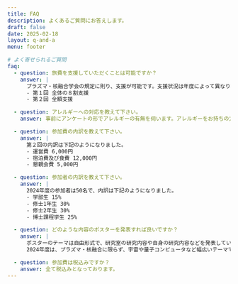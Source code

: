```yaml
---
title: FAQ
description: よくあるご質問にお答えします。
draft: false
date: 2025-02-18
layout: q-and-a
menu: footer

# よく寄せられるご質問
faq:
  - question: 旅費を支援していただくことは可能ですか？
    answer: |
      プラズマ・核融合学会の規定に則り、支援が可能です。支援状況は年度によって異なります。支給実績は下記のようになっております。
      - 第１回 全体の８割支援
      - 第２回 全額支援

  - question: アレルギーへの対応を教えて下さい。
    answer: 事前にアンケートの形でアレルギーの有無を伺います。アレルギーをお持ちの方は、食事の際に別メニューとなります。

  - question: 参加費の内訳を教えて下さい。
    answer: |
      第２回の内訳は下記のようになりました。
      - 運営費 6,000円
      - 宿泊費及び食費 12,000円
      - 懇親会費 5,000円

  - question: 参加者の内訳を教えて下さい。
    answer: |
      2024年度の参加者は50名で、内訳は下記のようになりました。
      - 学部生 15%
      - 修士1年生 30%
      - 修士2年生 30%
      - 博士課程学生 25%

  - question: どのような内容のポスターを発表すれば良いですか？
    answer: |
      ポスターのテーマは自由形式で、研究室の研究内容や自身の研究内容などを発表していただきます。
      2024年度は、プラズマ・核融合に限らず、宇宙や量子コンピュータなど幅広いテーマでポスター発表が行われました。

  - question: 参加費は税込みですか？
    answer: 全て税込みとなっております。
---
```

